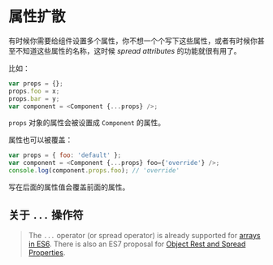 # 属性扩散

有时候你需要给组件设置多个属性，你不想一个个写下这些属性，或者有时候你甚至不知道这些属性的名称，这时候 _spread
attributes_ 的功能就很有用了。

比如：

```javascript
var props = {};
props.foo = x;
props.bar = y;
var component = <Component {...props} />;
```

`props` 对象的属性会被设置成 `Component` 的属性。

属性也可以被覆盖：

```javascript
var props = { foo: 'default' };
var component = <Component {...props} foo={'override'} />;
console.log(component.props.foo); // 'override'
```

写在后面的属性值会覆盖前面的属性。

## 关于 `...` 操作符

> The `...` operator (or spread operator) is already supported for [arrays in ES6](https://developer.mozilla.org/en-US/docs/Web/JavaScript/Reference/Operators/Spread_operator).
> There is also an ES7 proposal for [Object Rest and Spread
> Properties](https://github.com/sebmarkbage/ecmascript-rest-spread). 
